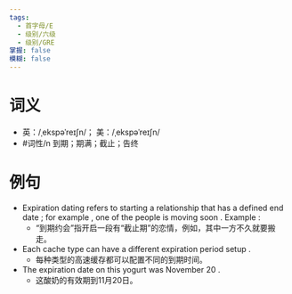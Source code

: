 ```yaml
---
tags:
  - 首字母/E
  - 级别/六级
  - 级别/GRE
掌握: false
模糊: false
---
```

# 词义
- 英：/ˌekspəˈreɪʃn/； 美：/ˌekspəˈreɪʃn/
- #词性/n  到期；期满；截止；告终
# 例句
- Expiration dating refers to starting a relationship that has a defined end date ; for example , one of the people is moving soon . Example :
	- “到期约会”指开启一段有“截止期”的恋情，例如，其中一方不久就要搬走。
- Each cache type can have a different expiration period setup .
	- 每种类型的高速缓存都可以配置不同的到期时间。
- The expiration date on this yogurt was November 20 .
	- 这酸奶的有效期到11月20日。
